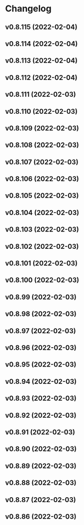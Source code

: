 # Changelog

<!--next-version-placeholder-->

## v0.8.115 (2022-02-04)


## v0.8.114 (2022-02-04)


## v0.8.113 (2022-02-04)


## v0.8.112 (2022-02-04)


## v0.8.111 (2022-02-03)


## v0.8.110 (2022-02-03)


## v0.8.109 (2022-02-03)


## v0.8.108 (2022-02-03)


## v0.8.107 (2022-02-03)


## v0.8.106 (2022-02-03)


## v0.8.105 (2022-02-03)


## v0.8.104 (2022-02-03)


## v0.8.103 (2022-02-03)


## v0.8.102 (2022-02-03)


## v0.8.101 (2022-02-03)


## v0.8.100 (2022-02-03)


## v0.8.99 (2022-02-03)


## v0.8.98 (2022-02-03)


## v0.8.97 (2022-02-03)


## v0.8.96 (2022-02-03)


## v0.8.95 (2022-02-03)


## v0.8.94 (2022-02-03)


## v0.8.93 (2022-02-03)


## v0.8.92 (2022-02-03)


## v0.8.91 (2022-02-03)


## v0.8.90 (2022-02-03)


## v0.8.89 (2022-02-03)


## v0.8.88 (2022-02-03)


## v0.8.87 (2022-02-03)


## v0.8.86 (2022-02-03)

